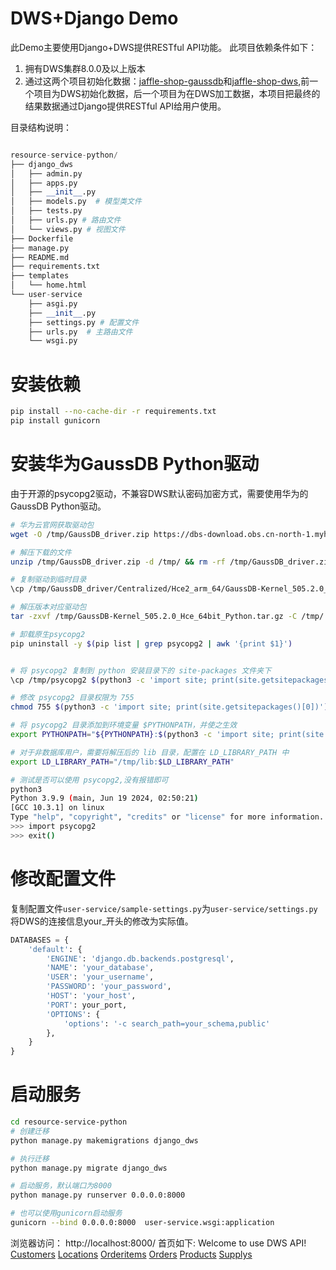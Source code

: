 # DWS+Django Demo

此Demo主要使用Django+DWS提供RESTful API功能。
此项目依赖条件如下：

1. 拥有DWS集群8.0.0及以上版本
2. 通过这两个项目初始化数据：[jaffle-shop-gaussdb](https://github.com/pangpang20/jaffle-shop-gaussdb)和[jaffle-shop-dws](https://github.com/pangpang20/jaffle-shop-dws),前一个项目为DWS初始化数据，后一个项目为在DWS加工数据，本项目把最终的结果数据通过Django提供RESTful API给用户使用。

目录结构说明：

```python

resource-service-python/
├── django_dws
│   ├── admin.py
│   ├── apps.py
│   ├── __init__.py
│   ├── models.py  # 模型类文件
│   ├── tests.py
│   ├── urls.py # 路由文件
│   └── views.py # 视图文件
├── Dockerfile
├── manage.py
├── README.md
├── requirements.txt
├── templates
│   └── home.html
└── user-service
    ├── asgi.py
    ├── __init__.py
    ├── settings.py # 配置文件
    ├── urls.py  # 主路由文件
    └── wsgi.py
```

# 安装依赖

```bash
pip install --no-cache-dir -r requirements.txt
pip install gunicorn

```

# 安装华为GaussDB Python驱动

由于开源的psycopg2驱动，不兼容DWS默认密码加密方式，需要使用华为的GaussDB Python驱动。

```bash
# 华为云官网获取驱动包
wget -O /tmp/GaussDB_driver.zip https://dbs-download.obs.cn-north-1.myhuaweicloud.com/GaussDB/1730887196055/GaussDB_driver.zip

# 解压下载的文件
unzip /tmp/GaussDB_driver.zip -d /tmp/ && rm -rf /tmp/GaussDB_driver.zip

# 复制驱动到临时目录
\cp /tmp/GaussDB_driver/Centralized/Hce2_arm_64/GaussDB-Kernel_505.2.0_Hce_64bit_Python.tar.gz /tmp/

# 解压版本对应驱动包
tar -zxvf /tmp/GaussDB-Kernel_505.2.0_Hce_64bit_Python.tar.gz -C /tmp/ && rm -rf /tmp/GaussDB-Kernel_505.2.0_Hce_64bit_Python.tar.gz

# 卸载原生psycopg2
pip uninstall -y $(pip list | grep psycopg2 | awk '{print $1}')


# 将 psycopg2 复制到 python 安装目录下的 site-packages 文件夹下
\cp /tmp/psycopg2 $(python3 -c 'import site; print(site.getsitepackages()[0])') -r

# 修改 psycopg2 目录权限为 755
chmod 755 $(python3 -c 'import site; print(site.getsitepackages()[0])')/psycopg2 -R

# 将 psycopg2 目录添加到环境变量 $PYTHONPATH，并使之生效
export PYTHONPATH="${PYTHONPATH}:$(python3 -c 'import site; print(site.getsitepackages()[0])')"

# 对于非数据库用户，需要将解压后的 lib 目录，配置在 LD_LIBRARY_PATH 中
export LD_LIBRARY_PATH="/tmp/lib:$LD_LIBRARY_PATH"

# 测试是否可以使用 psycopg2,没有报错即可
python3
Python 3.9.9 (main, Jun 19 2024, 02:50:21)
[GCC 10.3.1] on linux
Type "help", "copyright", "credits" or "license" for more information.
>>> import psycopg2
>>> exit()
```

# 修改配置文件

复制配置文件`user-service/sample-settings.py`为`user-service/settings.py`将DWS的连接信息your_开头的修改为实际值。

```python
DATABASES = {
    'default': {
        'ENGINE': 'django.db.backends.postgresql',
        'NAME': 'your_database',
        'USER': 'your_username',
        'PASSWORD': 'your_password',
        'HOST': 'your_host',
        'PORT': your_port,
        'OPTIONS': {
            'options': '-c search_path=your_schema,public'
        },
    }
}
```

# 启动服务

```bash
cd resource-service-python
# 创建迁移
python manage.py makemigrations django_dws

# 执行迁移
python manage.py migrate django_dws

# 启动服务，默认端口为8000
python manage.py runserver 0.0.0.0:8000

# 也可以使用gunicorn启动服务
gunicorn --bind 0.0.0.0:8000  user-service.wsgi:application

```
浏览器访问：
http://localhost:8000/
首页如下:
Welcome to use DWS API!
[Customers](https://localhost:8000/customers)
[Locations](https://localhost:8000/locations)
[Orderitems](https://localhost:8000/orderitems)
[Orders](https://localhost:8000/orders)
[Products](https://localhost:8000/products)
[Supplys](https://localhost:8000/supplys)
